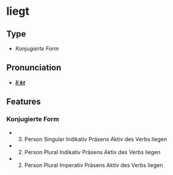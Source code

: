 # liegt
## Type
- _Konjugierte Form_
## Pronunciation
- **_[liːkt](https://commons.wikimedia.org/wiki/File:De-liegt.ogg)_**
## Features
### Konjugierte Form
- 3. Person Singular Indikativ Präsens Aktiv des Verbs liegen
- 2. Person Plural Indikativ Präsens Aktiv des Verbs liegen
- 2. Person Plural Imperativ Präsens Aktiv des Verbs liegen
